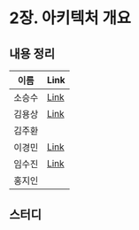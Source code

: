 # 2장. 아키텍처 개요

## 내용 정리

|  이름   | Link  |
|:-----:|:------|
|  소승수  | [Link](https://voidmelody.tistory.com/187)  |
|  김용상  | [Link](https://sturdy-rainstorm-a1c.notion.site/DDD-2-aee6136e35a34da1be3b8387eddcf9f8?pvs=4)      | 
|  김주환  |       |
|  이경민  | [Link](https://velog.io/@tidavid1/DDD-START-2%EC%9E%A5-%EC%95%84%ED%82%A4%ED%85%8D%EC%B2%98-%EA%B0%9C%EC%9A%94) |
|  임수진  | [Link](https://blog.naver.com/sjlim1999/223276921510)       |
|  홍지인  |       |

## 스터디
> 
